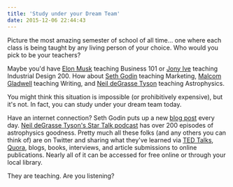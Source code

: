 ```yaml
---
title: 'Study under your Dream Team'
date: 2015-12-06 22:44:43
---
```


Picture the most amazing semester of school of all time... one where each class is being taught by any living person of your choice. Who would you pick to be your teachers?

Maybe you'd have [Elon Musk][1] teaching Business 101 or [Jony Ive][2] teaching Industrial Design 200. How about [Seth Godin][3] teaching Marketing, [Malcom Gladwell][4] teaching Writing, and [Neil deGrasse Tyson][5] teaching Astrophysics.

[1]: https://en.wikipedia.org/wiki/Elon_Musk
[2]: https://en.wikipedia.org/wiki/Jonathan_Ive
[3]: https://en.wikipedia.org/wiki/Seth_Godin
[4]: https://en.wikipedia.org/wiki/Malcolm_Gladwell
[5]: https://en.wikipedia.org/wiki/Neil_deGrasse_Tyson

You might think this situation is impossible (or prohibitively expensive), but it's not. In fact, you can study under your dream team today.

Have an internet connection? Seth Godin puts up a new [blog post][6] every day. [Neil deGrasse Tyson's Star Talk podcast][7] has over 200 episodes of astrophysics goodness. Pretty much all these folks (and any others you can think of) are on Twitter and sharing what they've learned via [TED Talks][8], [Quora][9], blogs, books, interviews, and article submissions to online publications. Nearly all of it can be accessed for free online or through your local library.

[6]: http://sethgodin.typepad.com/
[7]: https://itunes.apple.com/us/podcast/startalk-radio-show-by-neil/id325404506
[8]: https://www.ted.com/
[9]: https://www.quora.com/

They are teaching. Are you listening?
